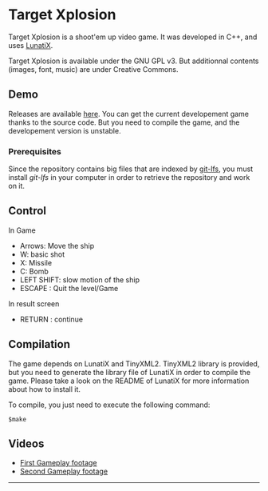 # Target Xplosion #

Target Xplosion is a shoot'em up video game.
It was developed in C++, and uses [LunatiX][].

Target Xplosion is available under the GNU GPL v3. But additionnal contents (images, font, music) are under Creative Commons.


## Demo ##

Releases are available [here][].
You can get the current developement game thanks to the source code.
But you need to compile the game, and the developement version is unstable.

### Prerequisites ###

Since the repository contains big files that are indexed by [git-lfs][],
you must install *git-lfs* in your computer in order to retrieve the repository
and work on it.

## Control ##

In Game

  - Arrows: Move the ship
  - W: basic shot
  - X: Missile
  - C: Bomb
  - LEFT SHIFT: slow motion of the ship
  - ESCAPE : Quit the level/Game

In result screen

  - RETURN : continue


## Compilation ##

The game depends on LunatiX and TinyXML2.
TinyXML2 library is provided, but you need to generate the library file of LunatiX
in order to compile the game.
Please take a look on the README of LunatiX for more information about how to install it.

To compile, you just need to execute the following command:

    $make


## Videos ##

 * [First Gameplay footage][g1]
 * [Second Gameplay footage][g2]

---
[LunatiX]: https://github.com/Gumichan01/lunatix
[here]: https://github.com/Gumichan01/target-xplosion/releases
[git-lfs]: https://github.com/git-lfs/git-lfs/wiki/Installation
[g1]: https://youtu.be/g9j2TCowB8A
[g2]: https://youtu.be/2yA6yp9MBs8